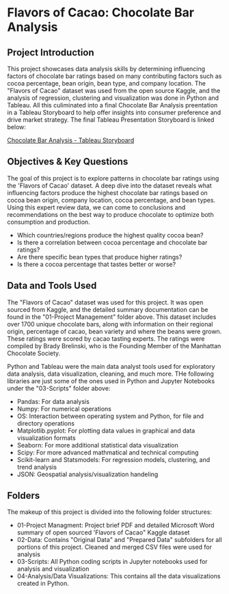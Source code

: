 # Flavors of Cacao: Chocolate Bar Analysis


## Project Introduction
This project showcases data analysis skills by determining influencing factors of chocolate bar ratings based on many contributing factors such as cocoa percentage, bean origin, bean type, and company location. The "Flavors of Cacao" dataset was used from the open source Kaggle, and the analysis of regression, clustering and visualization was done in Python and Tableau. All this culiminated into a final Chocolate Bar Analysis preentation in a Tableau Storyboard to help offer insights into consumer preference and drive market strategy.
The final Tableau Presentation Storyboard is linked below:

<a href= "https://public.tableau.com/views/ChocolateBarAnalysis-TableauWorkbook6_7/FlavorsofCacaoAChocolateRatingsAnalysis?:language=en-US&:sid=&:redirect=auth&:display_count=n&:origin=viz_share_link">Chocolate Bar Analysis - Tableau Storyboard</a>


## Objectives & Key Questions
The goal of this project is to explore patterns in chocolate bar ratings using the 'Flavors of Cacao' dataset. A deep dive into the dataset reveals what influencing factors produce the highest chocolate bar ratings based on cocoa bean origin, company location, cocoa percentage, and bean types. Using this expert review data, we can come to conclusions and recommendations on the best way to produce chocolate to optimize both consumption and production.

- Which countries/regions produce the highest quality cocoa bean?
- Is there a correlation between cocoa percentage and chocolate bar ratings?
- Are there specific bean types that produce higher ratings?
- Is there a cocoa percentage that tastes better or worse?


 ## Data and Tools Used
The "Flavors of Cacao" dataset was used for this project. It was open sourced from Kaggle, and the detailed summary documentation can be found in the "01-Project Management" folder above. This dataset includes over 1700 unique chocolate bars, along with information on their regional origin, percentage of cacao, bean variety and where the beans were grown. These ratings were scored by cacao tasting experts. The ratings were compiled by Brady Brelinski, who is the Founding Member of the Manhattan Chocolate Society.

Python and Tableau were the main data analyst tools used for exploratory data analysis, data visualization, cleaning, and much more. THe following libraries are just some of the ones used in Python and Jupyter Notebooks under the "03-Scripts" folder above:


  - Pandas: For data analysis
  - Numpy: For numerical operations
  - OS: Interaction between operating system and Python, for file and directory operations
  - Matplotlib.pyplot: For plotting data values in graphical and data visualization formats
  - Seaborn: For more additional statistical data visualization
  - Scipy: For more advanced mathmatical and technical computing
  - Scikit-learn and Statsmodels: For regression models, clustering, and trend analysis
  - JSON: Geospatial analysis/visualization handeling


## Folders
The makeup of this project is divided into the following folder structures:

- 01-Project Managment: Project brief PDF and detailed Microsoft Word summary of open sourced 'Flavors of Cacao" Kaggle dataset
- 02-Data: Contains "Original Data" and "Prepared Data" subfolders for all portions of this project. Cleaned and merged CSV files were used for analysis
- 03-Scripts: All Python coding scripts in Jupyter notebooks used for analysis and visualization
- 04-Analysis/Data Visualizations: This contains all the data visualizations created in Python.
